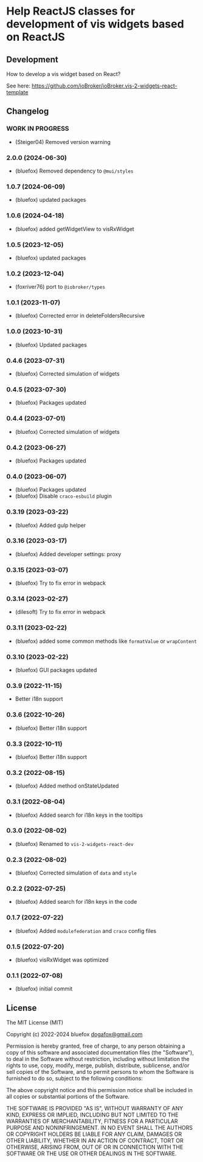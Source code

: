 # Help ReactJS classes for development of vis widgets based on ReactJS

## Development
How to develop a vis widget based on React?

See here: https://github.com/ioBroker/ioBroker.vis-2-widgets-react-template

<!--
	Placeholder for the next version (at the beginning of the line):
	### **WORK IN PROGRESS**
-->

## Changelog
### **WORK IN PROGRESS**
* (Steiger04) Removed version warning

### 2.0.0 (2024-06-30)
* (bluefox) Removed dependency to `@mui/styles`

### 1.0.7 (2024-06-09)
* (bluefox) updated packages

### 1.0.6 (2024-04-18)
* (bluefox) added getWidgetView to visRxWidget

### 1.0.5 (2023-12-05)
* (bluefox) updated packages

### 1.0.2 (2023-12-04)
* (foxriver76) port to `@iobroker/types`

### 1.0.1 (2023-11-07)
* (bluefox) Corrected error in deleteFoldersRecursive

### 1.0.0 (2023-10-31)
* (bluefox) Updated packages

### 0.4.6 (2023-07-31)
* (bluefox) Corrected simulation of widgets

### 0.4.5 (2023-07-30)
* (bluefox) Packages updated

### 0.4.4 (2023-07-01)
* (bluefox) Corrected simulation of widgets

### 0.4.2 (2023-06-27)
* (bluefox) Packages updated

### 0.4.0 (2023-06-07)
* (bluefox) Packages updated
* (bluefox) Disable `craco-esbuild` plugin

### 0.3.19 (2023-03-22)
* (bluefox) Added gulp helper

### 0.3.16 (2023-03-17)
* (bluefox) Added developer settings: proxy

### 0.3.15 (2023-03-07)
* (bluefox) Try to fix error in webpack

### 0.3.14 (2023-02-27)
* (dilesoft) Try to fix error in webpack

### 0.3.11 (2023-02-22)
* (bluefox) added some common methods like `formatValue` or `wrapContent`

### 0.3.10 (2023-02-22)
* (bluefox) GUI packages updated

### 0.3.9 (2022-11-15)
* Better i18n support

### 0.3.6 (2022-10-26)
* (bluefox) Better i18n support

### 0.3.3 (2022-10-11)
* (bluefox) Better i18n support

### 0.3.2 (2022-08-15)
* (bluefox) Added method onStateUpdated

### 0.3.1 (2022-08-04)
* (bluefox) Added search for i18n keys in the tooltips

### 0.3.0 (2022-08-02)
* (bluefox) Renamed to `vis-2-widgets-react-dev`

### 0.2.3 (2022-08-02)
* (bluefox) Corrected simulation of `data` and `style`

### 0.2.2 (2022-07-25)
* (bluefox) Added search for i18n keys in the code

### 0.1.7 (2022-07-22)
* (bluefox) Added `modulefederation` and `craco` config files

### 0.1.5 (2022-07-20)
* (bluefox) visRxWidget was optimized

### 0.1.1 (2022-07-08)
* (bluefox) initial commit

## License
The MIT License (MIT)

Copyright (c) 2022-2024 bluefox <dogafox@gmail.com>

Permission is hereby granted, free of charge, to any person obtaining a copy
of this software and associated documentation files (the "Software"), to deal
in the Software without restriction, including without limitation the rights
to use, copy, modify, merge, publish, distribute, sublicense, and/or sell
copies of the Software, and to permit persons to whom the Software is
furnished to do so, subject to the following conditions:

The above copyright notice and this permission notice shall be included in all
copies or substantial portions of the Software.

THE SOFTWARE IS PROVIDED "AS IS", WITHOUT WARRANTY OF ANY KIND, EXPRESS OR
IMPLIED, INCLUDING BUT NOT LIMITED TO THE WARRANTIES OF MERCHANTABILITY,
FITNESS FOR A PARTICULAR PURPOSE AND NONINFRINGEMENT. IN NO EVENT SHALL THE
AUTHORS OR COPYRIGHT HOLDERS BE LIABLE FOR ANY CLAIM, DAMAGES OR OTHER
LIABILITY, WHETHER IN AN ACTION OF CONTRACT, TORT OR OTHERWISE, ARISING FROM,
OUT OF OR IN CONNECTION WITH THE SOFTWARE OR THE USE OR OTHER DEALINGS IN THE
SOFTWARE.
